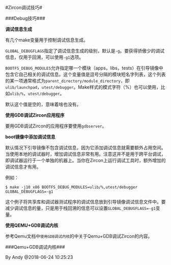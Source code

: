 
#Zircon调试技巧#

###Debug技巧###

**调试信息生成**

有几个make变量用于控制调试信息生成。

`GLOBAL_DEBUGFLAGS`指定了调试信息生成的级别，默认是`-g`。要获得骄傲少的调试信息，仅用于回溯，可以使用`-g1`选项。

`BOOTFS_DEBUG_MODULES`允许指定哪一个模块（apps，libs，tests）在引导镜像中包含它自己相关的调试信息。这个变量值是逗号分隔的模块短名字列表，这个列表的某一项通常格式为`parent_directory/module_directory`，即`ulib/launchpad`，`utest/debugger`。Make样式的模式字符（%）也可以使用，比如`ulib/%`，`utest/debugger`。

默认这个值是空的，意味着啥也没有。

**使用GDB调试Zircon应用程序**

要用GDB调试Zircon的应用程序要使用`gdbserver`。

**boot镜像中添加调试信息**

默认情况下引导镜像不包含调试信息，因为它添加调试信息就需要额外占用空间。当使用本地的调试器时，增加调试信息非常有用。注意这并不是用于跨平台调试，即调试器运行于一个单独的机器上。当你在Zircon上运行调试工具时，额外增加的调试信息才有用。

例如：

```
$ make -j10 x86 BOOTFS_DEBUG_MODULES=ulib/%,utest/debugger GLOBAL_DEBUGFLAGS=-g1
```

这个例子将共享库和调试器测试程序的调试信息放到引导镜像调试信息文件中。要减少调试信息的量，只是用于栈回溯的信息可以设置`GLOBAL_DEBUGFLAGS=-g1`变量。

**使用QEMU+GDB调试内核**

参考Qemu文档中`使用GDB调试内核`的中关于Qemu+GDB调试Zircon的内容。

###Qemu+GDB调试内核###



By Andy @2018-06-24 10:25:23


